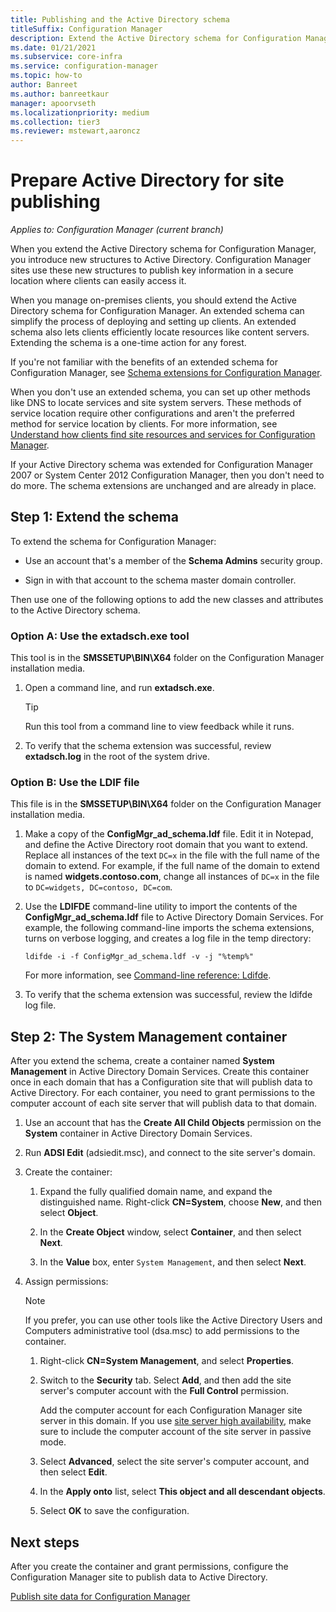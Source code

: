 ```yaml
---
title: Publishing and the Active Directory schema
titleSuffix: Configuration Manager
description: Extend the Active Directory schema for Configuration Manager to simplify the process of deploying and configuring clients.
ms.date: 01/21/2021
ms.subservice: core-infra
ms.service: configuration-manager
ms.topic: how-to
author: Banreet
ms.author: banreetkaur
manager: apoorvseth
ms.localizationpriority: medium
ms.collection: tier3
ms.reviewer: mstewart,aaroncz 
---
```


# Prepare Active Directory for site publishing

*Applies to: Configuration Manager (current branch)*

When you extend the Active Directory schema for Configuration Manager, you introduce new structures to Active Directory. Configuration Manager sites use these new structures to publish key information in a secure location where clients can easily access it.

When you manage on-premises clients, you should extend the Active Directory schema for Configuration Manager. An extended schema can simplify the process of deploying and setting up clients. An extended schema also lets clients efficiently locate resources like content servers. Extending the schema is a one-time action for any forest.

If you're not familiar with the benefits of an extended schema for Configuration Manager, see [Schema extensions for Configuration Manager](../../../core/plan-design/network/schema-extensions.md).

When you don't use an extended schema, you can set up other methods like DNS to locate services and site system servers. These methods of service location require other configurations and aren't the preferred method for service location by clients. For more information, see [Understand how clients find site resources and services for Configuration Manager](../../../core/plan-design/hierarchy/understand-how-clients-find-site-resources-and-services.md).

If your Active Directory schema was extended for Configuration Manager 2007 or System Center 2012 Configuration Manager, then you don't need to do more. The schema extensions are unchanged and are already in place.

## Step 1: Extend the schema

To extend the schema for Configuration Manager:

- Use an account that's a member of the **Schema Admins** security group.

- Sign in with that account to the schema master domain controller.

Then use one of the following options to add the new classes and attributes to the Active Directory schema.

### Option A: Use the extadsch.exe tool

This tool is in the **SMSSETUP\BIN\X64** folder on the Configuration Manager installation media.

1. Open a command line, and run **extadsch.exe**.

    > [!TIP]
    > Run this tool from a command line to view feedback while it runs.

1. To verify that the schema extension was successful, review **extadsch.log** in the root of the system drive.

### Option B: Use the LDIF file

This file is in the **SMSSETUP\BIN\X64** folder on the Configuration Manager installation media.

1. Make a copy of the **ConfigMgr_ad_schema.ldf** file. Edit it in Notepad, and define the Active Directory root domain that you want to extend. Replace all instances of the text `DC=x` in the file with the full name of the domain to extend. For example, if the full name of the domain to extend is named **widgets.contoso.com**, change all instances of `DC=x` in the file to `DC=widgets, DC=contoso, DC=com`.

1. Use the **LDIFDE** command-line utility to import the contents of the **ConfigMgr_ad_schema.ldf** file to Active Directory Domain Services. For example, the following command-line imports the schema extensions, turns on verbose logging, and creates a log file in the temp directory:

    `ldifde -i -f ConfigMgr_ad_schema.ldf -v -j "%temp%"`

    For more information, see [Command-line reference: Ldifde](/previous-versions/windows/it-pro/windows-server-2012-r2-and-2012/cc731033(v=ws.11)).

1. To verify that the schema extension was successful, review the ldifde log file.

## Step 2: The System Management container

After you extend the schema, create a container named **System Management** in Active Directory Domain Services. Create this container once in each domain that has a Configuration  site that will publish data to Active Directory. For each container, you need to grant permissions to the computer account of each site server that will publish data to that domain.

1. Use an account that has the **Create All Child Objects** permission on the **System** container in Active Directory Domain Services.

1. Run **ADSI Edit** (adsiedit.msc), and connect to the site server's domain.

1. Create the container:

    1. Expand the fully qualified domain name, and expand the distinguished name. Right-click **CN=System**, choose **New**, and then select **Object**.

    1. In the **Create Object** window, select **Container**, and then select **Next**.

    1. In the **Value** box, enter `System Management`, and then select **Next**.

1. Assign permissions:

    > [!NOTE]
    > If you prefer, you can use other tools like the Active Directory Users and Computers administrative tool (dsa.msc) to add permissions to the container.

    1. Right-click **CN=System Management**, and select **Properties**.

    1. Switch to the **Security** tab. Select **Add**, and then add the site server's computer account with the **Full Control** permission.

        Add the computer account for each Configuration Manager site server in this domain. If you use [site server high availability](../../servers/deploy/configure/site-server-high-availability.md), make sure to include the computer account of the site server in passive mode.

    1. Select **Advanced**, select the site server's computer account, and then select **Edit**.

    1. In the **Apply onto** list, select **This object and all descendant objects**.

    1. Select **OK** to save the configuration.

## Next steps

After you create the container and grant permissions, configure the Configuration Manager site to publish data to Active Directory.

[Publish site data for Configuration Manager](../../../core/servers/deploy/configure/publish-site-data.md)
